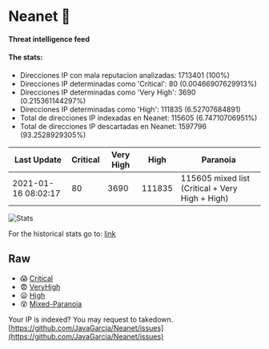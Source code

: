 # Neanet :hocho:
#### Threat intelligence feed
#### The stats:

- Direcciones IP con mala reputacion analizadas: 1713401 (100%)
- Direcciones IP determinadas como 'Critical':  80 (0.00466907629913%)
- Direcciones IP determinadas como 'Very High':  3690 (0.215361144297%)
- Direcciones IP determinadas como 'High':  111835 (6.52707684891)
- Total de direcciones IP indexadas en Neanet:  115605 (6.74710706951%)
- Total de direcciones IP descartadas en Neanet:  1597796 (93.2528929305%)

| Last Update | Critical | Very High | High | Paranoia |
| --- | --- | --- | --- | --- |
| 2021-01-16 08:02:17 | 80 | 3690 | 111835 | 115605 mixed list (Critical + Very High + High)|

![Stats](https://docs.google.com/spreadsheets/d/e/2PACX-1vSnaNMIXVabIpDJjufMlzH7poXnshF3mgd8Is1g9ytUEzVsP5my4Trn8f-xkoLLQ38xpL3HtmUexLo6/pubchart?oid=501124687&format=image)

For the historical stats go to: [link](/stats.csv)
## Raw
- :scream: [Critical](https://raw.githubusercontent.com/JavaGarcia/Neanet/master/blacklists/neanet_critical.txt)
- :fearful: [VeryHigh](https://raw.githubusercontent.com/JavaGarcia/Neanet/master/blacklists/neanet_veryHigh.txtt)
- :frowning: [High](https://raw.githubusercontent.com/JavaGarcia/Neanet/master/blacklists/neanet_high.txt)
- :dizzy_face: [Mixed-Paranoia](https://raw.githubusercontent.com/JavaGarcia/Neanet/master/blacklists/neanet_all.txt)


Your IP is indexed? You may request to takedown. [https://github.com/JavaGarcia/Neanet/issues](https://github.com/JavaGarcia/Neanet/issues)














































































































































































































































































































































































































































































































































































































































































































































































































































































































































































































































































































































































































































































































































































































































































































































































































































































































































































































































































































































































































































































































































































































































































































































































































































































































































































































































































































































































































































































































































































































































































































































































































































































































































































































































































































































































































































































